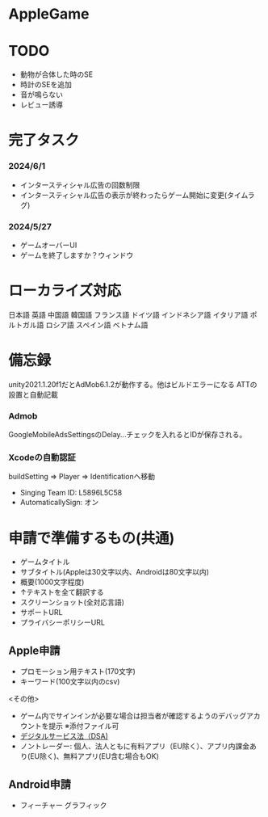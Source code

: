 # AppleGame


# TODO
- 動物が合体した時のSE
- 時計のSEを追加
- 音が鳴らない
- レビュー誘導

# 完了タスク
### 2024/6/1
  - インタースティシャル広告の回数制限
  - インタースティシャル広告の表示が終わったらゲーム開始に変更(タイムラグ)
### 2024/5/27
  - ゲームオーバーUI
  - ゲームを終了しますか？ウィンドウ

# ローカライズ対応
日本語
英語
中国語
韓国語
フランス語
ドイツ語
インドネシア語
イタリア語
ポルトガル語
ロシア語
スペイン語
ベトナム語

# 備忘録
unity2021.1.20f1だとAdMob6.1.2が動作する。他はビルドエラーになる
ATTの設置と自動記載
### Admob
GoogleMobileAdsSettingsのDelay...チェックを入れるとIDが保存される。

### Xcodeの自動認証
buildSetting => Player => Identificationへ移動
- Singing Team ID: L5896L5C58
- AutomaticallySign: オン

# 申請で準備するもの(共通)
- ゲームタイトル
- サブタイトル(Appleは30文字以内、Androidは80文字以内)
- 概要(1000文字程度)
- ↑テキストを全て翻訳する
- スクリーンショット(全対応言語)
- サポートURL
- プライバシーポリシーURL
  
## Apple申請
- プロモーション用テキスト(170文字)
- キーワード(100文字以内のcsv)

<その他>
- ゲーム内でサインインが必要な場合は担当者が確認するようのデバッグアカウントを提示 ※添付ファイル可
- [デジタルサービス法（DSA)](https://developer.apple.com/help/app-store-connect/manage-compliance-information/manage-european-union-digital-services-act-trader-requirements/)
- ノントレーダー: 個人、法人ともに有料アプリ（EU除く）、アプリ内課金あり(EU除く)、無料アプリ(EU含む場合もOK)

## Android申請
- フィーチャー グラフィック
